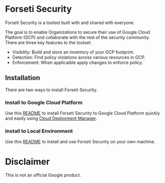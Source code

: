 # Forseti Security
Forseti Security is a toolset built with and shared with everyone.

The goal is to enable Organizations to secure their use of
Google Cloud Platform (GCP) and collaborate with the rest of the
security community. There are three key features to the toolset:

* Visibility: Build and store an inventory of your GCP footprint.
* Detection: Find policy violations across various resources in GCP.
* Enforcement: When applicaible apply changes to enforce policy.

## Installation
There are two ways to install Forseti Security.

### Install to Google Cloud Platform
Use this [README](/deployment-templates/README.md) to install
Forseti Security to Google Cloud Platform quickly and easily
using [Cloud Deployment Manager](https://cloud.google.com/deployment-manager/).

### Install to Local Environment
Use this [README](/google/cloud/security/README.md) to install and use
Forseti Security on your own machine.

# Disclaimer
This is not an official Google product.
